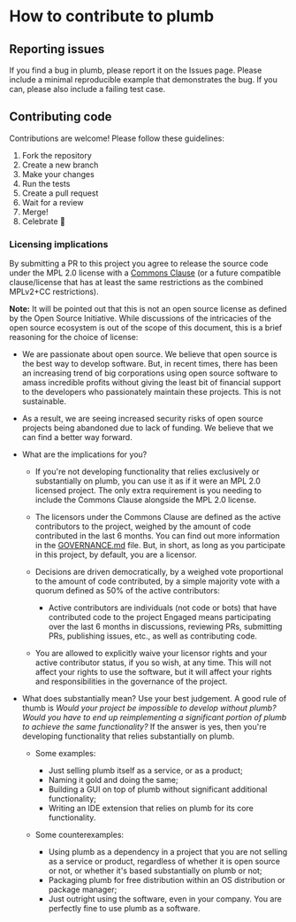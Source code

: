 # How to contribute to plumb

## Reporting issues

If you find a bug in plumb, please report it on the Issues page. Please include
a minimal reproducible example that demonstrates the bug. If you can, please
also include a failing test case.

## Contributing code

Contributions are welcome! Please follow these guidelines:

1. Fork the repository
2. Create a new branch
3. Make your changes
4. Run the tests
5. Create a pull request
6. Wait for a review
7. Merge!
8. Celebrate 🎉

### Licensing implications

By submitting a PR to this project you agree to release the source code under
the MPL 2.0 license with a [Commons Clause](https://commonsclause.com) (or a
future compatible clause/license that has at least the same restrictions as the
combined MPLv2+CC restrictions).

**Note:** It will be pointed out that this is not an open source license
as defined by the Open Source Initiative. While discussions of the intricacies
of the open source ecosystem is out of the scope of this document, this is a
brief reasoning for the choice of license:

  * We are passionate about open source. We believe that open source is the best
    way to develop software. But, in recent times, there has been an increasing
    trend of big corporations using open source software to amass incredible
    profits without giving the least bit of financial support to the developers
    who passionately maintain these projects. This is not sustainable.

  * As a result, we are seeing increased security risks of open source projects
    being abandoned due to lack of funding. We believe that we can find a better
    way forward.

  * What are the implications for you?

      * If you're not developing functionality that relies exclusively or
        substantially on plumb, you can use it as if it were an MPL 2.0 licensed
        project. The only extra requirement is you needing to include the
        Commons Clause alongside the MPL 2.0 license.

      * The licensors under the Commons Clause are defined as the active
        contributors to the project, weighed by the amount of code contributed
        in the last 6 months. You can find out more information in the
        [GOVERNANCE.md](GOVERNANCE.md) file. But, in short, as long as you
        participate in this project, by default, you are a licensor.

      * Decisions are driven democratically, by a weighed vote proportional to
        the amount of code contributed, by a simple majority vote with a quorum
        defined as 50% of the active contributors:

          * Active contributors are individuals (not code or bots) that
            have contributed code to the project  Engaged means participating
            over the last 6 months in discussions, reviewing PRs, submitting
            PRs, publishing issues, etc., as well as contributing code.

      * You are allowed to explicitly waive your licensor rights and your active
        contributor status, if you so wish, at any time. This will not affect
        your rights to use the software, but it will affect your rights and
        responsibilities in the governance of the project.

  * What does substantially mean? Use your best judgement. A good rule of
    thumb is *Would your project be impossible to develop without plumb? Would
    you have to end up reimplementing a significant portion of plumb to achieve
    the same functionality?* If the answer is yes, then you're developing
    functionality that relies substantially on plumb.

      * Some examples:
          * Just selling plumb itself as a service, or as a product;
          * Naming it gold and doing the same;
          * Building a GUI on top of plumb without significant additional
            functionality;
          * Writing an IDE extension that relies on plumb for its core
            functionality.

      * Some counterexamples:
          * Using plumb as a dependency in a project that you are not selling
            as a service or product, regardless of whether it is open source or
            not, or whether it's based substantially on plumb or not;
          * Packaging plumb for free distribution within an OS distribution or
            package manager;
          * Just outright using the software, even in your company. You are
            perfectly fine to use plumb as a software.
